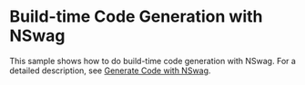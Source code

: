 # Build-time Code Generation with NSwag

This sample shows how to do build-time code generation with NSwag. For a detailed
description, see [Generate Code with NSwag](https://flrx39.net/posts/generate-code-with-nswag/).
